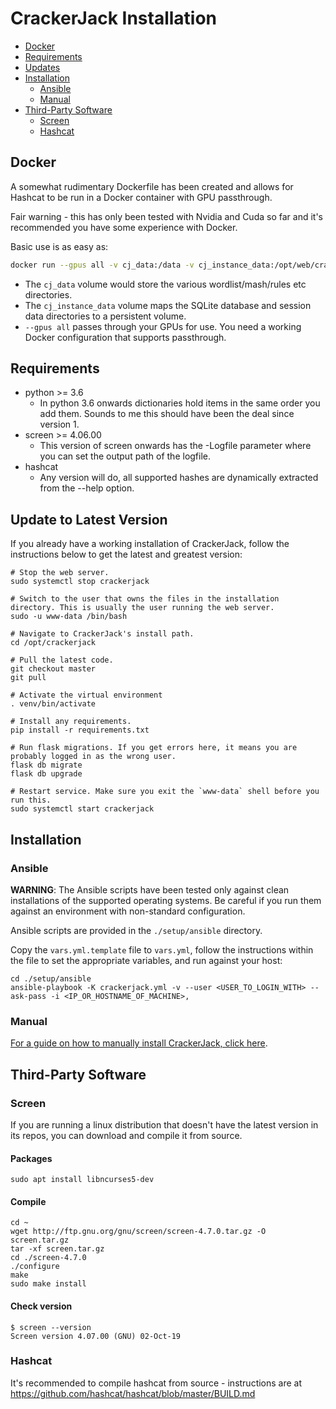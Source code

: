 # CrackerJack Installation

* [Docker](#docker)
* [Requirements](#requirements)
* [Updates](#update-to-latest-version)
* [Installation](#installation)
  * [Ansible](#ansible)
  * [Manual](manual_installation.md)
* [Third-Party Software](#third-party-software)
  * [Screen](#screen)
  * [Hashcat](#hashcat)

## Docker

A somewhat rudimentary Dockerfile has been created and allows for Hashcat to be run in a Docker container with GPU passthrough. 

Fair warning - this has only been tested with Nvidia and Cuda so far and it's recommended you have some experience with Docker.

Basic use is as easy as:

```bash
docker run --gpus all -v cj_data:/data -v cj_instance_data:/opt/web/crackerjack/data -p 8888:8888 brainthee/crackerjack
```

- The `cj_data` volume would store the various wordlist/mash/rules etc directories.
- The `cj_instance_data` volume maps the SQLite database and session data directories to a persistent volume.
- `--gpus all` passes through your GPUs for use. You need a working Docker configuration that supports passthrough. 


## Requirements

* python >= 3.6
    * In python 3.6 onwards dictionaries hold items in the same order you add them. Sounds to me this should have been the deal since version 1.
* screen >= 4.06.00
    * This version of screen onwards has the -Logfile parameter where you can set the output path of the logfile.
* hashcat
    * Any version will do, all supported hashes are dynamically extracted from the --help option.

## Update to Latest Version

If you already have a working installation of CrackerJack, follow the instructions below to get the latest and greatest version:

```
# Stop the web server.
sudo systemctl stop crackerjack

# Switch to the user that owns the files in the installation directory. This is usually the user running the web server.
sudo -u www-data /bin/bash

# Navigate to CrackerJack's install path. 
cd /opt/crackerjack

# Pull the latest code.
git checkout master
git pull

# Activate the virtual environment
. venv/bin/activate

# Install any requirements.
pip install -r requirements.txt

# Run flask migrations. If you get errors here, it means you are probably logged in as the wrong user.
flask db migrate
flask db upgrade

# Restart service. Make sure you exit the `www-data` shell before you run this.
sudo systemctl start crackerjack
```

## Installation

### Ansible

**WARNING**: The Ansible scripts have been tested only against clean installations of the supported operating systems. Be careful if you run them against an environment with non-standard configuration.

Ansible scripts are provided in the `./setup/ansible` directory.

Copy the `vars.yml.template` file to `vars.yml`, follow the instructions within the file to set the appropriate variables, and run against your host:

```
cd ./setup/ansible
ansible-playbook -K crackerjack.yml -v --user <USER_TO_LOGIN_WITH> --ask-pass -i <IP_OR_HOSTNAME_OF_MACHINE>,
```

### Manual

[For a guide on how to manually install CrackerJack, click here](manual_installation.md).

## Third-Party Software

### Screen

If you are running a linux distribution that doesn't have the latest version in its repos, you can download and compile it from source.

#### Packages
```
sudo apt install libncurses5-dev
```

#### Compile
```
cd ~
wget http://ftp.gnu.org/gnu/screen/screen-4.7.0.tar.gz -O screen.tar.gz
tar -xf screen.tar.gz
cd ./screen-4.7.0
./configure
make
sudo make install
```

#### Check version
```
$ screen --version
Screen version 4.07.00 (GNU) 02-Oct-19
```

### Hashcat

It's recommended to compile hashcat from source - instructions are at https://github.com/hashcat/hashcat/blob/master/BUILD.md

